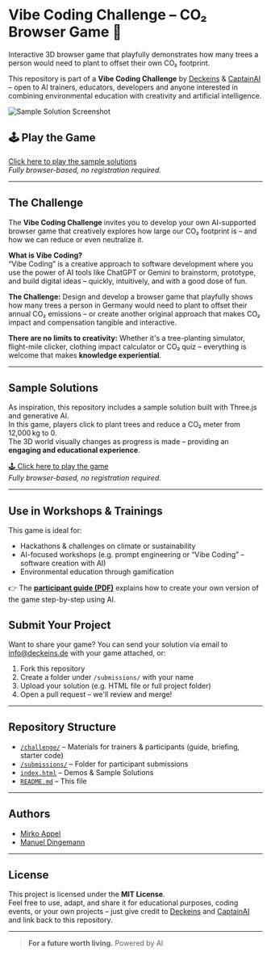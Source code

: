 # Vibe Coding Challenge – CO₂ Browser Game 🌱

Interactive 3D browser game that playfully demonstrates how many trees a person would need to plant to offset their own CO₂ footprint. 

This repository is part of a **Vibe Coding Challenge** by [Deckeins](https://www.deckeins.de) & [CaptainAI](https://www.captain-ai.de) – open to AI trainers, educators, developers and anyone interested in combining environmental education with creativity and artificial intelligence.

![Sample Solution Screenshot](https://github.com/mirkoappel/vibe-coding-challenge-co2-browser-game/blob/main/cover.png)

## 🕹️ Play the Game  
[Click here to play the sample solutions](https://mirkoappel.github.io/vibe-coding-challenge-co2-browser-game/)  
*Fully browser-based, no registration required.*

---

## The Challenge

The **Vibe Coding Challenge** invites you to develop your own AI-supported browser game that creatively explores how large our CO₂ footprint is – and how we can reduce or even neutralize it.

**What is Vibe Coding?**  
“Vibe Coding” is a creative approach to software development where you use the power of AI tools like ChatGPT or Gemini to brainstorm, prototype, and build digital ideas – quickly, intuitively, and with a good dose of fun.

**The Challenge:**
Design and develop a browser game that playfully shows how many trees a person in Germany would need to plant to offset their annual CO₂ emissions – or create another original approach that makes CO₂ impact and compensation tangible and interactive.

**There are no limits to creativity:**
Whether it's a tree-planting simulator, flight-mile clicker, clothing impact calculator or CO₂ quiz – everything is welcome that makes **knowledge experiential**.

---

## Sample Solutions

As inspiration, this repository includes a sample solution built with Three.js and generative AI.  
In this game, players click to plant trees and reduce a CO₂ meter from 12,000 kg to 0.  
The 3D world visually changes as progress is made – providing an **engaging and educational experience**.

[🕹️ Click here to play the game](https://mirkoappel.github.io/vibe-coding-challenge-co2-browser-game/)  
*Fully browser-based, no registration required.*

---

## Use in Workshops & Trainings

This game is ideal for:

- Hackathons & challenges on climate or sustainability
- AI-focused workshops (e.g. prompt engineering or “Vibe Coding” – software creation with AI)
- Environmental education through gamification

👉 The **[participant guide (PDF)](./challenge/Anleitung%20-%20Vibe%20Coding%20Challenge%20(CO2%20Browser-Game).pdf)** explains how to create your own version of the game step-by-step using AI.


## Submit Your Project

Want to share your game?
You can send your solution via email to info@deckeins.de with your game attached, or:

1. Fork this repository  
2. Create a folder under `/submissions/` with your name  
3. Upload your solution (e.g. HTML file or full project folder)  
4. Open a pull request – we'll review and merge!

---

## Repository Structure

- [`/challenge/`](./challenge/) – Materials for trainers & participants (guide, briefing, starter code)
- [`/submissions/`](./submissions/) – Folder for participant submissions
- [`index.html`](./index.html) – Demos & Sample Solutions
- [`README.md`](./README.md) – This file

---

## Authors

- [Mirko Appel](https://www.linkedin.com/in/mirko-appel/)
- [Manuel Dingemann](https://www.linkedin.com/in/manuel-dingemann/)

---

## License

This project is licensed under the **MIT License**.  
Feel free to use, adapt, and share it for educational purposes, coding events, or your own projects – just give credit to [Deckeins](https://www.deckeins.de) and [CaptainAI](https://www.captain-ai.de) and link back to this repository.

---

> **For a future worth living.**
> Powered by AI
